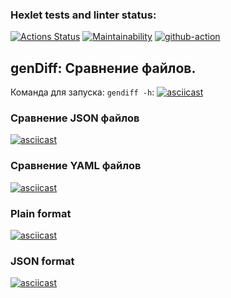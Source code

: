 ### Hexlet tests and linter status:
[![Actions Status](https://github.com/DinarW/frontend-project-lvl2/workflows/hexlet-check/badge.svg)](https://github.com/DinarW/frontend-project-lvl2/actions)
[![Maintainability](https://api.codeclimate.com/v1/badges/0fd7e81e55eff99588f9/maintainability)](https://codeclimate.com/github/DinarW/frontend-project-lvl2/maintainability)
[![github-action](https://github.com/DinarW/frontend-project-lvl2/actions/workflows/github-action.yml/badge.svg)](https://github.com/DinarW/frontend-project-lvl2/actions/workflows/github-action.yml)

<h2>genDiff: Сравнение файлов.</h2>

Команда для запуска: `gendiff -h`:
[![asciicast](https://asciinema.org/a/hohmtxAlYyomyl7yIwevL2djT.svg)](https://asciinema.org/a/hohmtxAlYyomyl7yIwevL2djT)
<h3>Сравнение JSON файлов</h3>

[![asciicast](https://asciinema.org/a/hSVQHKyOmK30KHMiH8JFercra.svg)](https://asciinema.org/a/hSVQHKyOmK30KHMiH8JFercra)
<h3>Сравнение YAML файлов</h3>

[![asciicast](https://asciinema.org/a/uEyaG04OTS26DvnRrh8uq9Abp.svg)](https://asciinema.org/a/uEyaG04OTS26DvnRrh8uq9Abp)
<h3>Plain format</h3>

[![asciicast](https://asciinema.org/a/u6NtiOjYbJr4ssLknySdKF8JQ.svg)](https://asciinema.org/a/u6NtiOjYbJr4ssLknySdKF8JQ)
<h3>JSON format</h3>

[![asciicast](https://asciinema.org/a/SsazZ8DJw6mssVIvDCWsgZqDo.svg)](https://asciinema.org/a/SsazZ8DJw6mssVIvDCWsgZqDo)